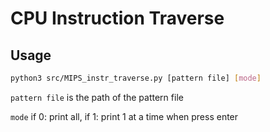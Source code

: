 # CPU Instruction Traverse

## Usage
```bash
python3 src/MIPS_instr_traverse.py [pattern file] [mode]
```
`pattern file` is the path of the pattern file

`mode` if 0: print all, if 1: print 1 at a time when press enter